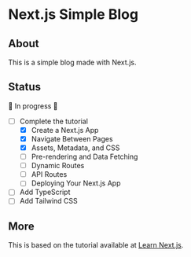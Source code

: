 # Next.js Simple Blog

## About

This is a simple blog made with Next.js.

## Status

:construction: In progress :construction:

- [ ] Complete the tutorial
  - [x] Create a Next.js App
  - [x] Navigate Between Pages
  - [x] Assets, Metadata, and CSS
  - [ ] Pre-rendering and Data Fetching
  - [ ] Dynamic Routes
  - [ ] API Routes
  - [ ] Deploying Your Next.js App
- [ ] Add TypeScript
- [ ] Add Tailwind CSS

## More

This is based on the tutorial available at
[Learn Next.js](https://nextjs.org/learn).
